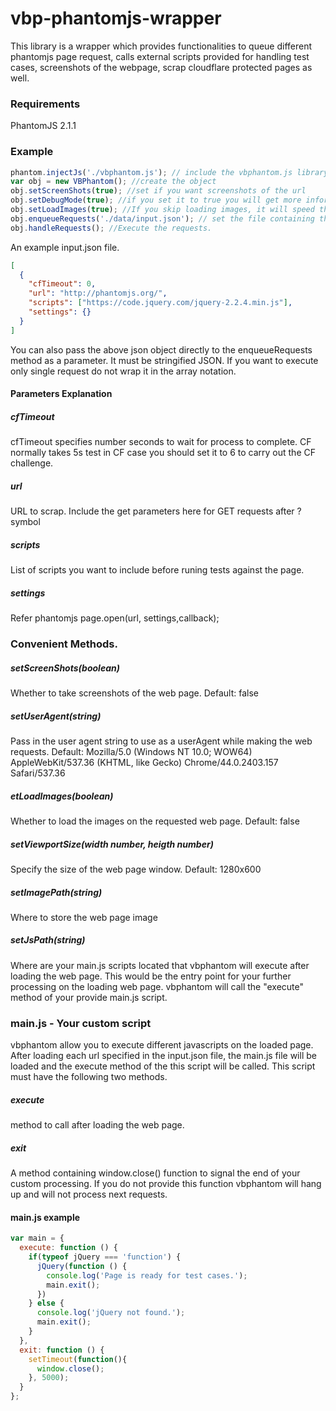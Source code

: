 # vbp-phantomjs-wrapper
This library is a wrapper which provides functionalities to queue different phantomjs page request, calls external scripts provided for handling test cases, screenshots of the webpage, scrap cloudflare protected pages as well.

### Requirements
PhantomJS 2.1.1

### Example
```javascript
phantom.injectJs('./vbphantom.js'); // include the vbphantom.js library
var obj = new VBPhantom(); //create the object
obj.setScreenShots(true); //set if you want screenshots of the url
obj.setDebugMode(true); //if you set it to true you will get more information on console
obj.setLoadImages(true); //If you skip loading images, it will speed the scrapping
obj.enqueueRequests('./data/input.json'); // set the file containing the input urls requests data.
obj.handleRequests(); //Execute the requests.
```

An example input.json file.
```json
[
  {
    "cfTimeout": 0, 
    "url": "http://phantomjs.org/",
    "scripts": ["https://code.jquery.com/jquery-2.2.4.min.js"],
    "settings": {}
  }
]
```

You can also pass the above json object directly to the enqueueRequests method as a parameter. It must be stringified JSON. If you want to execute only single request do not wrap it in the array notation.

#### Parameters Explanation
##### cfTimeout
cfTimeout specifies number seconds to wait for process to complete. CF normally takes 5s test in CF case you should set it to 6 to carry out the CF challenge.
##### url
URL to scrap. Include the get parameters here for GET requests after ? symbol
##### scripts
List of scripts you want to include before runing tests against the page.
##### settings
Refer phantomjs page.open(url, settings,callback);

### Convenient Methods.
##### setScreenShots(boolean)
Whether to take screenshots of the web page. Default: false

##### setUserAgent(string)
Pass in the user agent string to use as a userAgent while making the web requests. Default: Mozilla/5.0 (Windows NT 10.0; WOW64) AppleWebKit/537.36 (KHTML, like Gecko) Chrome/44.0.2403.157 Safari/537.36

##### etLoadImages(boolean)
Whether to load the images on the requested web page. Default: false

##### setViewportSize(width number, heigth number)
Specify the size of the web page window. Default: 1280x600

##### setImagePath(string)
Where to store the web page image

##### setJsPath(string)
Where are your main.js scripts located that vbphantom will execute after loading the web page. This would be the entry point for your further processing on the loading web page. vbphantom will call the "execute" method of your provide main.js script.

### main.js - Your custom script
vbphantom allow you to execute different javascripts on the loaded page. After loading each url specified in the input.json file, the main.js file will be loaded and the execute method of the this script will be called. This script must have the following two methods.

##### execute
method to call after loading the web page.

##### exit
A method containing window.close() function to signal the end of your custom processing. If you do not provide this function vbphantom will hang up and will not process next requests.

#### main.js example

```javascript
var main = {
  execute: function () {
    if(typeof jQuery === 'function') {
      jQuery(function () {
        console.log('Page is ready for test cases.');
        main.exit();
      })
    } else {
      console.log('jQuery not found.');
      main.exit();
    }
  },
  exit: function () {
    setTimeout(function(){
      window.close();
    }, 5000);
  }
};
```
